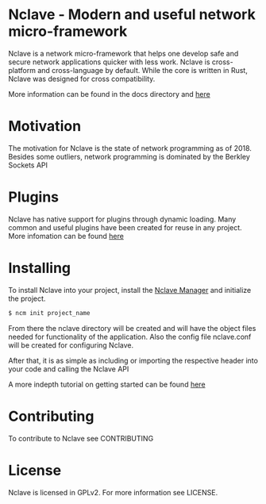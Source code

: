 # Nclave - Modern and useful network micro-framework

Nclave is a network micro-framework that helps one develop safe and secure 
network applications quicker with less work. Nclave is cross-platform and 
cross-language by default. While the core is written in Rust, Nclave was 
designed for cross compatibility.

More information can be found in the docs directory and 
[here](https://nclave.io/docs/en/v0.0.1/)

# Motivation

The motivation for Nclave is the state of network programming as of 2018.
Besides some outliers, network programming is dominated by the Berkley Sockets
API 

# Plugins

Nclave has native support for plugins through dynamic loading. Many common and 
useful plugins have been created for reuse in any project. More infomation can
be found [here](https://nclave.io/docs/en/v0.0.1/plugins/list.html)

# Installing

To install Nclave into your project, install the 
[Nclave Manager](https://github.com/nclave/nclave-manager) and initialize 
the project. 

```bash 
$ ncm init project_name
```

From there the nclave directory will be created and will have the object 
files needed for functionality of the application. Also the config file
nclave.conf will be created for configuring Nclave.

After that, it is as simple as including or importing the respective header into 
your code and calling the Nclave API

A more indepth tutorial on getting started can be found 
[here](https://nclave.io/docs/en/v0.0.1/getting-started/)

# Contributing

To contribute to Nclave see CONTRIBUTING

# License

Nclave is licensed in GPLv2. For more information see LICENSE.

